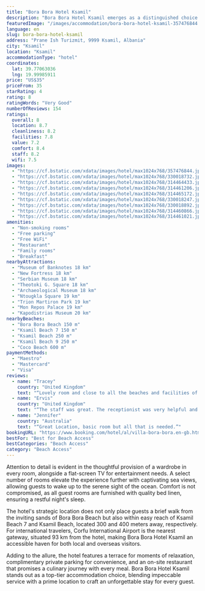 ```yaml
---
title: "Bora Bora Hotel Ksamil"
description: "Bora Bora Hotel Ksamil emerges as a distinguished choice for travelers seeking both comfort and convenience in the heart of Ksamil."
featuredImage: "/images/accommodation/bora-bora-hotel-ksamil-357476844.jpg"
language: en
slug: bora-bora-hotel-ksamil
address: "Prane Ish Turizmit, 9999 Ksamil, Albania"
city: "Ksamil"
location: "Ksamil"
accommodationType: "hotel"
coordinates:
  lat: 39.77063036
  lng: 19.99985911
price: "US$35"
priceFrom: 35
starRating: 4
rating: 8
ratingWords: "Very Good"
numberOfReviews: 154
ratings:
  overall: 8
  location: 8.7
  cleanliness: 8.2
  facilities: 7.8
  value: 7.2
  comfort: 8.4
  staff: 8.2
  wifi: 7.5
images:
  - "https://cf.bstatic.com/xdata/images/hotel/max1024x768/357476844.jpg?k=3b74a5425502d41416c46cbf7e4a5c7e12d7f10518c7523c6edaad613b3d188a&o=&hp=1"
  - "https://cf.bstatic.com/xdata/images/hotel/max1024x768/330018732.jpg?k=2d30e6579ec2219381f12fa9e56486e6b2e798575198b3c00a7480a7a708065f&o=&hp=1"
  - "https://cf.bstatic.com/xdata/images/hotel/max1024x768/314464433.jpg?k=8b0d832153057175b63715e1e15e4bd197f32b426adae393d4a532b0836e2a07&o=&hp=1"
  - "https://cf.bstatic.com/xdata/images/hotel/max1024x768/314461206.jpg?k=92adc1a8415aef101b7521d66f2e6b2089a4aa86d482919b7e34d60e3b3a4f01&o=&hp=1"
  - "https://cf.bstatic.com/xdata/images/hotel/max1024x768/314465172.jpg?k=3e4b574fb6849376a56defdcb629b97f21a650e8e8b32410fbea39531ccc9baa&o=&hp=1"
  - "https://cf.bstatic.com/xdata/images/hotel/max1024x768/330018247.jpg?k=196d0e6366b2ab079613015ccba3bf9bd160810ad5cd2bb1ff3ea2d46569e430&o=&hp=1"
  - "https://cf.bstatic.com/xdata/images/hotel/max1024x768/330018892.jpg?k=d676ab84405074d32da1ffa2c10c95615099c52aad93a46c5c91e5a678c912e3&o=&hp=1"
  - "https://cf.bstatic.com/xdata/images/hotel/max1024x768/314460866.jpg?k=aff5112b4629d34de7e198f380412fdcab2c99feff9286d9829ee76605f337f6&o=&hp=1"
  - "https://cf.bstatic.com/xdata/images/hotel/max1024x768/314461021.jpg?k=f98d025a517bca38e3bd4a56012936ae9a840461e2bc02be07bee4fe9074568a&o=&hp=1"
amenities:
  - "Non-smoking rooms"
  - "Free parking"
  - "Free WiFi"
  - "Restaurant"
  - "Family rooms"
  - "Breakfast"
nearbyAttractions:
  - "Museum of Banknotes 18 km"
  - "New Fortress 18 km"
  - "Serbian Museum 18 km"
  - "Theotoki G. Square 18 km"
  - "Archaeological Museum 18 km"
  - "Ntougkla Square 19 km"
  - "Trion Martiron Park 19 km"
  - "Mon Repos Palace 19 km"
  - "Kapodistrias Museum 20 km"
nearbyBeaches:
  - "Bora Bora Beach 150 m"
  - "Ksamil Beach 7 150 m"
  - "Ksamil Beach 250 m"
  - "Ksamil Beach 9 250 m"
  - "Coco Beach 600 m"
paymentMethods:
  - "Maestro"
  - "Mastercard"
  - "Visa"
reviews:
  - name: "Tracey"
    country: "United Kingdom"
    text: "“Lovely room and close to all the beaches and facilities of Ksamil”"
  - name: "Ervis"
    country: "United Kingdom"
    text: "“The staff was great. The receptionist was very helpful and answered all our questions. The room was clean and bright, and very comfortable.”"
  - name: "Jennifer"
    country: "Australia"
    text: "“Great Location, basic room but all that is needed.”"
bookingURL: "https://www.booking.com/hotel/al/villa-bora-bora.en-gb.html?aid=8035640"
bestFor: "Best for Beach Access"
bestCategories: "Beach Access"
category: "Beach Access"
---
```


Attention to detail is evident in the thoughtful provision of a wardrobe in every room, alongside a flat-screen TV for entertainment needs. A select number of rooms elevate the experience further with captivating sea views, allowing guests to wake up to the serene sight of the ocean. Comfort is not compromised, as all guest rooms are furnished with quality bed linen, ensuring a restful night's sleep.

The hotel's strategic location does not only place guests a brief walk from the inviting sands of Bora Bora Beach but also within easy reach of Ksamil Beach 7 and Ksamil Beach, located 300 and 400 meters away, respectively. For international travelers, Corfu International Airport is the nearest gateway, situated 93 km from the hotel, making Bora Bora Hotel Ksamil an accessible haven for both local and overseas visitors.

Adding to the allure, the hotel features a terrace for moments of relaxation, complimentary private parking for convenience, and an on-site restaurant that promises a culinary journey with every meal. Bora Bora Hotel Ksamil stands out as a top-tier accommodation choice, blending impeccable service with a prime location to craft an unforgettable stay for every guest.